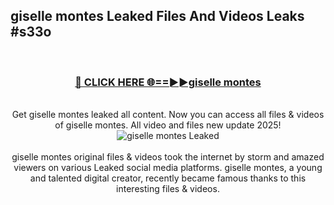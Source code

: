 ## giselle montes Leaked Files And Videos Leaks #s33o
<br>
<div align="center">
<h3><a href="https://watchclip.my.id/giselle montes" rel="nofollow">🔴 CLICK HERE 🌐==►►giselle montes</a></h3>
<br>
Get giselle montes leaked all content. Now you can access all files & videos of giselle montes. All video and files new update 2025!
<br>
<a href="https://watchclip.my.id/giselle montes" rel="nofollow" data-target="animated-image.originalLink"><img src="https://i.ibb.co.com/WyWwxjT/player-gif2.gif" alt="giselle montes Leaked" style="max-width: 100%; display: inline-block;" data-target="animated-image.originalImage"></a>
<br><br>
giselle montes original files & videos took the internet by storm and amazed viewers on various Leaked social media platforms. giselle montes, a young and talented digital creator, recently became famous thanks to this interesting files & videos.
</div>
<br>